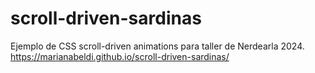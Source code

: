 # scroll-driven-sardinas
Ejemplo de CSS scroll-driven animations para taller de Nerdearla 2024.
https://marianabeldi.github.io/scroll-driven-sardinas/ 
